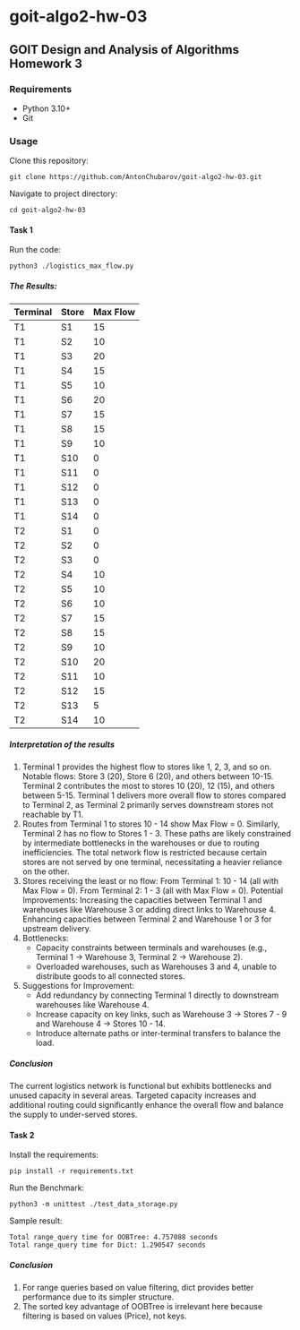 # goit-algo2-hw-03

## GOIT Design and Analysis of Algorithms Homework 3

### Requirements

- Python 3.10+
- Git

### Usage

Clone this repository:
```shell
git clone https://github.com/AntonChubarov/goit-algo2-hw-03.git
```

Navigate to project directory:
```shell
cd goit-algo2-hw-03
```

#### Task 1

Run the code:
```shell
python3 ./logistics_max_flow.py
```

##### The Results:

| Terminal | Store  | Max Flow |
|----------|--------|----------|
| T1       | S1     | 15       |
| T1       | S2     | 10       |
| T1       | S3     | 20       |
| T1       | S4     | 15       |
| T1       | S5     | 10       |
| T1       | S6     | 20       |
| T1       | S7     | 15       |
| T1       | S8     | 15       |
| T1       | S9     | 10       |
| T1       | S10    | 0        |
| T1       | S11    | 0        |
| T1       | S12    | 0        |
| T1       | S13    | 0        |
| T1       | S14    | 0        |
| T2       | S1     | 0        |
| T2       | S2     | 0        |
| T2       | S3     | 0        |
| T2       | S4     | 10       |
| T2       | S5     | 10       |
| T2       | S6     | 10       |
| T2       | S7     | 15       |
| T2       | S8     | 15       |
| T2       | S9     | 10       |
| T2       | S10    | 20       |
| T2       | S11    | 10       |
| T2       | S12    | 15       |
| T2       | S13    | 5        |
| T2       | S14    | 10       |

##### Interpretation of the results

1. Terminal 1 provides the highest flow to stores like 1, 2, 3, and so on.
Notable flows: Store 3 (20), Store 6 (20), and others between 10-15.
Terminal 2 contributes the most to stores 10 (20), 12 (15), and others between 5-15.
Terminal 1 delivers more overall flow to stores compared to Terminal 2, as Terminal 2
primarily serves downstream stores not reachable by T1.
2. Routes from Terminal 1 to stores 10 - 14 show Max Flow = 0. Similarly, Terminal 2
has no flow to Stores 1 - 3. These paths are likely constrained by intermediate
bottlenecks in the warehouses or due to routing inefficiencies.
The total network flow is restricted because certain stores are not served by one
terminal, necessitating a heavier reliance on the other.
3. Stores receiving the least or no flow:
From Terminal 1: 10 - 14 (all with Max Flow = 0).
From Terminal 2: 1 - 3 (all with Max Flow = 0).
Potential Improvements:
Increasing the capacities between Terminal 1 and warehouses like Warehouse 3 or
adding direct links to Warehouse 4.
Enhancing capacities between Terminal 2 and Warehouse 1 or 3 for upstream delivery.
4. Bottlenecks:
    - Capacity constraints between terminals and warehouses (e.g., Terminal 1 → Warehouse 3, Terminal 2 → Warehouse 2).
    - Overloaded warehouses, such as Warehouses 3 and 4, unable to distribute goods to all connected stores.
5. Suggestions for Improvement:
    - Add redundancy by connecting Terminal 1 directly to downstream warehouses like Warehouse 4.
    - Increase capacity on key links, such as Warehouse 3 → Stores 7 - 9 and Warehouse 4 → Stores 10 - 14.
    - Introduce alternate paths or inter-terminal transfers to balance the load.

##### Conclusion
The current logistics network is functional but exhibits bottlenecks and unused
capacity in several areas. Targeted capacity increases and additional routing could
significantly enhance the overall flow and balance the supply to under-served stores.

#### Task 2

Install the requirements:
```shell
pip install -r requirements.txt
```

Run the Benchmark:
```shell
python3 -m unittest ./test_data_storage.py
```

Sample result:
```
Total range_query time for OOBTree: 4.757088 seconds
Total range_query time for Dict: 1.290547 seconds
```

##### Conclusion

1. For range queries based on value filtering, dict provides better performance
due to its simpler structure.
2. The sorted key advantage of OOBTree is irrelevant here because filtering is
based on values (Price), not keys.

